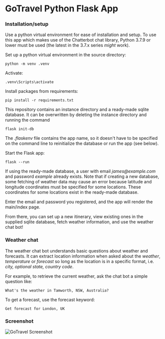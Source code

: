 # GoTravel Python Flask App

### Installation/setup
Use a python virtual environment for ease of installation and setup. To use this app
which makes use of the Chatterbot chat library, Python 3.7.9 or lower must be used
(the latest in the 3.7.x series _might_ work).

Set up a python virtual environment in the source directory:

``python -m venv .venv``

Activate:

``.venv\Scripts\activate``

Install packages from requirements:

``pip install -r requirements.txt``

This repository contains an instance directory and a ready-made sqlite database. It can
be overwritten by deleting the instance directory and running the command

``flask init-db``

The _.flaskenv_ file contains the app name, so it doesn't have to be specified on the
command line to reinitialize the database or run the app (see below).

Start the Flask app:

``flask --run``

If using the ready-made database, a user with
email _james@example.com_ and password _example_ already exists. Note that if creating
a new database, some fetching of weather data may cause an error because latitude and
longitude coordinates must be specified for some locations. These coordinates for some
locations exist in the ready-made database.

Enter the email and password you registered,
and the app will render the main/index page.

From there, you can set up a new itinerary, view existing ones in the supplied sqlite
database, fetch weather information, and use the weather chat bot!

### Weather chat
The weather chat bot understands basic questions about weather and forecasts. It can
extract location information when asked about the _weather_, _temperature_ or
_forecast_ so long as the location is in a specific format, i.e. *_city_, _optional state_,
_country code_*.

For example, to retrieve the current weather, ask the chat bot a simple question like:

``What's the weather in Tamworth, NSW, Australia?``

To get a forecast, use the forecast keyword:

``Get forecast for London, UK``

### Screenshot

![GoTravel Screenshot](https://github.com/jamesbuch/gotravel/gotravel-screenshot.png "GoTravel! Screenshot")
